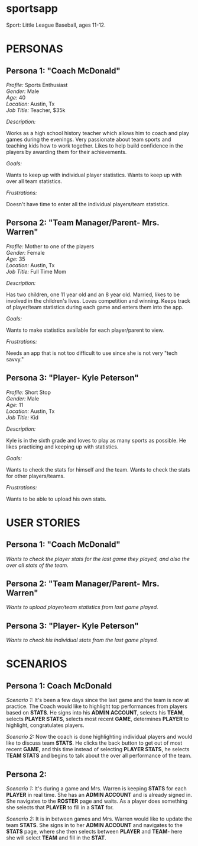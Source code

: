 # sportsapp

Sport: Little League Baseball, ages 11-12.

# PERSONAS

## Persona 1: "Coach McDonald"

_Profile:_ Sports Enthusiast  
_Gender:_ Male  
_Age:_ 40  
_Location:_ Austin, Tx  
_Job Title:_ Teacher, $35k

_Description:_

Works as a high school history teacher which allows him to coach and play games during the evenings. Very passionate about team sports and teaching kids how to work together. Likes to help build confidence in the players by awarding them for their achievements.

_Goals:_

Wants to keep up with individual player statistics.
Wants to keep up with over all team statistics.

_Frustrations:_

Doesn't have time to enter all the individual players/team statistics.  

## Persona 2: "Team Manager/Parent- Mrs. Warren"

_Profile:_ Mother to one of the players  
_Gender:_ Female   
_Age:_ 35  
_Location:_ Austin, Tx  
_Job Title:_ Full Time Mom

_Description:_

Has two children, one 11 year old and an 8 year old. Married, likes to be involved in the children's lives. Loves competition and winning. Keeps track of player/team statistics during each game and enters them into the app.  

_Goals:_

Wants to make statistics available for each player/parent to view.

_Frustrations:_

Needs an app that is not too difficult to use since she is not very "tech savvy."

## Persona 3: "Player- Kyle Peterson"

_Profile:_ Short Stop  
_Gender:_ Male   
_Age:_ 11  
_Location:_ Austin, Tx  
_Job Title:_ Kid

_Description:_

Kyle is in the sixth grade and loves to play as many sports as possible. He likes practicing and keeping up with statistics.

_Goals:_

Wants to check the stats for himself and the team.
Wants to check the stats for other players/teams.

_Frustrations:_

Wants to be able to upload his own stats.

# USER STORIES

## Persona 1: "Coach McDonald"

_Wants to check the player stats for the last game they played, and also the over all stats of the team._

## Persona 2: "Team Manager/Parent- Mrs. Warren"

_Wants to upload player/team statistics from last game played._

## Persona 3: "Player- Kyle Peterson"

_Wants to check his individual stats from the last game played._


# SCENARIOS

## Persona 1: Coach McDonald ##  

_Scenario 1:_ It's been a few days since the last game and the team is now at practice. The Coach would like to highlight top performances from players based on **STATS**. He signs into his **ADMIN ACCOUNT**, selects his **TEAM**, selects **PLAYER STATS**, selects most recent **GAME**, determines **PLAYER** to highlight, congratulates players.   

_Scenario 2:_ Now the coach is done highlighting individual players and would like to discuss team **STATS**. He clicks the back button to get out of most recent **GAME**, and this time instead of selecting **PLAYER STATS**, he selects **TEAM STATS** and begins to talk about the over all performance of the team.

## Persona 2: ##  

_Scenario 1:_ It's during a game and Mrs. Warren is keeping **STATS** for each **PLAYER** in real time. She has an **ADMIN ACCOUNT** and is already signed in. She navigates to the **ROSTER** page and waits. As a player does something she  selects that **PLAYER** to fill in a **STAT** for.  

_Scenario 2:_ It is in between games and Mrs. Warren would like to update the team **STATS**. She signs in to her **ADMIN ACCOUNT** and navigates to the **STATS** page, where she then selects between **PLAYER** and **TEAM**- here she will select **TEAM** and fill in the **STAT**. 
